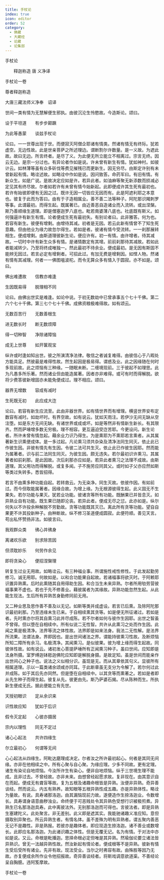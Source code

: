 ```yaml
---
title: 手杖论
index: true
icon: editor
order: 52
category:
  - 佛藏
  - 大藏经
  - 论藏
  - 论集部
---
```


  手杖论  

　　释迦称造  唐 义净译  

手杖论一卷  

尊者释迦称造  

大唐三藏法师义净奉　诏译  

世间一类有情为无慧解便生邪执。由彼沉沦生怜愍故。今造斯论。颂曰。  

设于平坦道　　有步步颠蹶  

为此等愚蒙　　谈兹手杖论  

论曰。一一世尊出现于世。而便寂灭阿僧企耶诸有情类。然诸有情无有终际。犹若虚空。无边性故。此是世亲菩萨之所述理边。谓断割尔许数量。是一义故。为遮此故。故曰无边。所言终者。是尽了义。为此便无所立能立不相离过。宗言无终。因云无边。是宗一分过也。有异论者作如是说。许未曾有新生有情。犹如神村。如彼计云。如林薄等虽有众多斫伐等费见摧残已而更新生。因无穷尽。由斯定许别有未曾新起有情。略诠述故。如略诠中作如是说。因问致答。命药军曰。有旧有情。有新众生。如是广说。是故决定应如是许。若异此者。如油麻等聚无新添数而损减必定见其有终尽故。尔者如若许有未曾有情今始新起。此即便成许其生死有最初也。若许有始彼即便有无因之过。既许无因一切皆应无因而有。此是阿遮利耶之本意也。彼复于此而为答曰。由有于子造相属业。善不善二法等种子。阿陀那识羯刺罗等事。此谓最初。而得生起。既属著已。由近善恶自造诸业而入流转。或出涅槃。斯乃善顺缘生道理。即是僧塞迦罗八底也。毗若南婆薄八底也。社底既有斯义。如何强逼许有新生有情。论者便成生死有最初失。有别论者曰。此非雅答。何为也。若容有新生。彼便有增剩。由增待其减。初者是无因。若云此新有情曾不了知生死意趣。但由他业为缘力故忽尔得生。若如是者。彼诸有情今受流转。一一刹那展转相生。便成增剩。由斯道理彼新生论。便应许有。初一有情。由许增者。待其减故。一切时中许有新生众多有情。是诸情数定有其增。前前刹那待其减故。若如此者能减转少。乃至将终成唯独一。然此最初不待余业。便成最初。是无因有斯固不能辨无因过。若言必定有增剩者。可招此过。有加无费是增剩因。如悭人物。然诸有情有其减理。何者一一佛图嗢波柁。而令无算众多有情入于圆寂。亦不如是。颂曰。  

佛出难遭故　　信教亦难逢  

生因既易得　　脱理相不同  

论曰。由佛出世实是难逢。如论中说。于初无数劫中已曾承事五个七十千佛。第二六个七十千佛。第三七个七十千佛。成佛资粮极难得故。如有颂云。  

无数百苦行　　无数善根生  

进无数长时　　断无数烦障  

得一切种智　　净除诸障恼  

成无上世尊　　如开箧观宝  

纵许或时逢如知出世。彼之所演清净法律。敬信之者诚复难得。由彼信心于八暇处方能具足。然彼最是难得性故。然生起因是极易得。谓惑及业。此之因缘随在何时多现前故。此之烦恼有三种缘。一随眠未断。二缠境现前。三于彼起不如理思。此为凡愚多所乐著。然而诸业但由能造属著。因者亦非难得。或可有时而得解脱。欲将少费答彼新增固亦未能免便成过。理不相应。颂曰。  

器界无增数　　容成有减时  

生死既无初　　此应成大迮  

论曰。若容有新生应流至。此由非器世界。如有情世界而有增理。横竖世界安布定数容有减时。如劫坏时。有界空故。如有说云。犹如天雨注。若伊沙无间无缺从空注堕。如是东方无间无缺。有诸世界或成或坏。如是等然非有情新生新长。有其限齐。然而萨埵增多数无穷极。理不相容。更互逼迫受迮苦耶。今更设问。新生论者。所许未曾有情忽起。藉余业力识乃得生。为是熏耶为不熏耶若言熏者。从其属著新生识熏便成体。是一多过起。凡论熏习须共杂染及清净法同生同灭。依止此已作彼生因。非彼有情先有生因。令彼二法可共生灭。依止此已作彼生因耶。然而能为属著者。识与前二法同生同灭。为彼生因。颇无违失。若尔最初识许熏习。其属著者如前刹那。是此因故。次后刹那亦应如是。若异此者熏习之法理不成故。由斯道理。其父用功而得解脱。或复多闻。子不施劳应同其父。或时如子父亦应然如斯等类过失转多。悉皆招得。  

若言不由熏多种功能自起。若转救云。为无染净。同生灭故。依彼作因。有如前过。而今但取能属著者。因缘合故。为增上缘。为无根源彼得生起。此义固无不生果失。若尔功能与果灭。犹若业功能。彼诸贪等所有功能。既酬果已并皆息灭。如异熟业自有功能。既生果已随即沦丧。若异此者。便成无尽之愆。此亦如是。纵尔何失以不许投余种解脱不劳勤故。贪等功能既其灭已。离此所有贪等功能。望自自果更不许其投新种子。由种断故。纵不修习圣道便成圆寂。此便符顺。善见天言。苟出私怀赞扬非法。如彼言曰。  

我观群众类　　彿心并彿身  

离诸欢乐欲　　别求除苦因  

但须耽妙乐　　何劳作余见  

即将贪染心　　便招涅槃理  

转复生过业无用故。如略诠云。有三种福业事。所谓施性戒性修性。于此发起勤劳修习。诚无用耶。何故如是。以和合功能果自起故。若诸福事将欲灭时。于阿赖耶识置异熟熏。后时此熏随其自用得助生因。和合当生未来异熟。尔者所用劬劳营彼福事果不虚也。若也于先不修善业。藉彼属者为其缘故。异熟功能忽然生起。从此能生现法。生后所有异熟苦身勤修同前无用。  

又二种业思及思作善不善及以无记。如斯等类并成虚设。若言已后熏。及除阿陀那识最初刹那。乃至违缘未生已来。于自相续熏其贪等。如是便无所征诸过。若如是者。先时熏亦尔将其自熏习此并尽成陈。若不尔者如何与彼作生因耶。出世之智虽不曾得。但以堕在自相续中。所有似说二无性智。共许从此熏习之处而作生因。此闻之熏是极清净。法界等流之体性故。法界即是如来法身。我法二无性解。是法界所流果。法谓法身。界即因也。是出世间诸法之界。谓能持彼熏习性故。及断烦恼所知二障所有余习。名极清净。其闻熏习。是似彼果。彼为增上缘而得生起故。同彼体性故。如有说云。诸初发心菩提萨埵所有正闻熏习种子。虽曰世间。应知即是法身所摄。室罗缚迦钵羝迦佛陀应知即是解脱身摄。是故定知。虽是世间而能亲作出世间心之种子也。说法之义似相分识。虽现是无。而从其章依其句义。显彼所有相属道理。示以一篇类诸余颂咸亦同耳。于此断章虽无支分为令解了。若尔何过此并成陈。如于其后先亦同然。但是堕在自相续中。以其贪等而熏著之。若如是者即从先生种子而得生起。彼复从先。彼更由先。斯乃萨婆石揭。尽从陈种而生。所执新生便成无氏。据此便能立有先世。  

天授初眼识　　定从余识来  

识性故应知　　犹如于后识  

假令灭定起　　心彼亦摄居  

宗内以理性　　同无不定过  

诸心心起法　　共许四缘生  

尔立最初心　　何谓等无间  

心心起法从四缘生。阿毗达磨理成决定。尔者汝之所许最初起心。何者是其同无间缘。亦非在他相续之中。所有心聚与自心聚。为缘应理。少多不同故。更有定理。诸生有染论自地烦恼。今汝所许生有染心。便非自地烦恼。纵于三世境生理不能成。且非过去。不曾经故。亦非未来。由想曾经起愿求故。复非现在。由其意识自在而起。便成无有聋盲等故。复为五根及诸趣命根皆是异熟。汝便非异熟。奇异善谈经。然而说云。内五有熟养。故知眼等五根异熟性成五趣。亦是异熟体性。略诠为量故。有说。具寿诸那洛迦。由其漏恼现前力故。遂便造作生捺洛迦业。令数增长。具寿谓身语意曲秽浊业。命终便于可恶贱处令其异熟色受想行识被极煎煮。异熟生已名那洛迦具寿。此中离彼法外。无别那洛迦而可得也。言彼法者。即是异熟生塞建陀义。此处聚言。非无差别。此义即是遮其实。我能驰诸趣义准应知。意但摄取别异聚也。所云异熟生者。有情名体。虽不差殊为明有异熟者。谓五聚内善恶无记不是趣性。非是熟报。若彼亦是趣体者。即应现造生捺洛迦。诸不善业或数增长。此即应名那洛迦。为此诸识趣之体性。但是无覆无记。名为有情。于对法中亦如是说。又云。命根是毗播迦。思择命根必定但唯是其异熟。然瑜伽论要立诸法皆异熟识。曾无一法越异熟性故。然汝新起有情论者。便成根等不是异熟。彼新有情生受后受所有诸业。先非有故。现法受业。当尔之时弗容有故。由殊胜等因乃无故。亦复便成余所作业令他招报故。奇异善谈经者。将斯戏调意欲道渠。不善经论呈自胸臆。违阿笈摩故。  

手杖论一卷  
